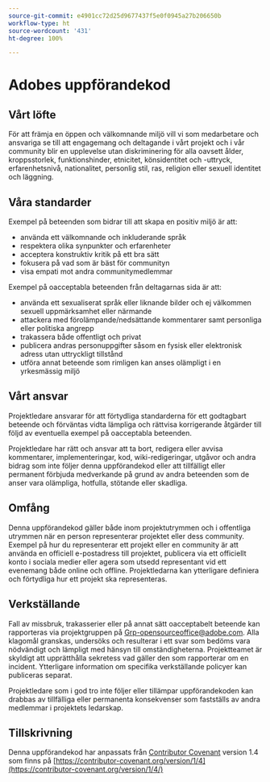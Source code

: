 ```yaml
---
source-git-commit: e4901cc72d25d9677437f5e0f0945a27b206650b
workflow-type: ht
source-wordcount: '431'
ht-degree: 100%

---
```

# Adobes uppförandekod

## Vårt löfte

För att främja en öppen och välkomnande miljö vill vi som medarbetare och ansvariga se till att engagemang och deltagande i vårt projekt och i vår community blir en upplevelse utan diskriminering för alla oavsett ålder, kroppsstorlek, funktionshinder, etnicitet, könsidentitet och -uttryck, erfarenhetsnivå, nationalitet, personlig stil, ras, religion eller sexuell identitet och läggning.

## Våra standarder

Exempel på beteenden som bidrar till att skapa en positiv miljö är att:

* använda ett välkomnande och inkluderande språk
* respektera olika synpunkter och erfarenheter
* acceptera konstruktiv kritik på ett bra sätt
* fokusera på vad som är bäst för communityn
* visa empati mot andra communitymedlemmar

Exempel på oacceptabla beteenden från deltagarnas sida är att:

* använda ett sexualiserat språk eller liknande bilder och ej välkommen sexuell uppmärksamhet eller närmande
* attackera med förolämpande/nedsättande kommentarer samt personliga eller politiska angrepp
* trakassera både offentligt och privat
* publicera andras personuppgifter såsom en fysisk eller elektronisk adress utan uttryckligt tillstånd
* utföra annat beteende som rimligen kan anses olämpligt i en yrkesmässig miljö

## Vårt ansvar

Projektledare ansvarar för att förtydliga standarderna för ett godtagbart beteende och förväntas vidta lämpliga och rättvisa korrigerande åtgärder till följd av eventuella exempel på oacceptabla beteenden.

Projektledare har rätt och ansvar att ta bort, redigera eller avvisa kommentarer, implementeringar, kod, wiki-redigeringar, utgåvor och andra bidrag som inte följer denna uppförandekod eller att tillfälligt eller permanent förbjuda medverkande på grund av andra beteenden som de anser vara olämpliga, hotfulla, stötande eller skadliga.

## Omfång

Denna uppförandekod gäller både inom projektutrymmen och i offentliga utrymmen när en person representerar projektet eller dess community. Exempel på hur du representerar ett projekt eller en community är att använda en officiell e-postadress till projektet, publicera via ett officiellt konto i sociala medier eller agera som utsedd representant vid ett evenemang både online och offline. Projektledarna kan ytterligare definiera och förtydliga hur ett projekt ska representeras.

## Verkställande

Fall av missbruk, trakasserier eller på annat sätt oacceptabelt beteende kan rapporteras via projektgruppen på Grp-opensourceoffice@adobe.com. Alla klagomål granskas, undersöks och resulterar i ett svar som bedöms vara nödvändigt och lämpligt med hänsyn till omständigheterna. Projektteamet är skyldigt att upprätthålla sekretess vad gäller den som rapporterar om en incident.
Ytterligare information om specifika verkställande policyer kan publiceras separat.

Projektledare som i god tro inte följer eller tillämpar uppförandekoden kan drabbas av tillfälliga eller permanenta konsekvenser som fastställs av andra medlemmar i projektets ledarskap.

## Tillskrivning

Denna uppförandekod har anpassats från [Contributor Covenant](https://contributor-covenant.org) version 1.4 som finns på [https://contributor-covenant.org/version/1/4](https://contributor-covenant.org/version/1/4/)
